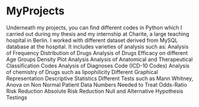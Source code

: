 # MyProjects
Underneath my projects, you can find different codes in Python which I carried out during my thesis and my internship at Charite, a large teaching hospital in Berlin. I worked with different dataset derived from MySQL database at the hospital. It includes varieties of analysis such as:
Analysis of Frequency Distribution of Drugs 
Analysis of Drugs Efficacy on different Age Groups
Density Plot Analysis
Analysis of Anatomical and Therapeutical Classification Codes
Analysis of Diagnoses Code (ICD-10 Codes)
Analysis of chemistry of Drugs such as lipophilicity
Different Graphical Representation
Descriptive Statistics
Different Tests such as Mann Whitney, Anova on Non Normal Patient Data
Numbers Needed to Treat
Odds-Ratio
Risk Reduction
Absolute Risk Reduction
Null and Alternative Hypothesis Testings
